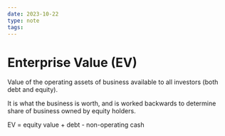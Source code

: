 ```yaml
---
date: 2023-10-22
type: note
tags: 
---
```


# Enterprise Value (EV)
Value of the operating assets of business available to all investors (both debt and equity).

It is what the business is worth, and is worked backwards to determine share of business owned by equity holders.

EV = equity value + debt - non-operating cash